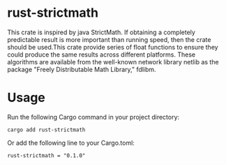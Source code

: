 # rust-strictmath
This crate is inspired by java StrictMath. If obtaining a completely predictable result is more important than running speed, then the crate should be used.This crate provide series of float functions to ensure they could produce the same results across different platforms. These algorithms are available from the well-known network library netlib as the package "Freely Distributable Math Library," fdlibm. 


# Usage

Run the following Cargo command in your project directory:
```
cargo add rust-strictmath
```


Or add the following line to your Cargo.toml:
```
rust-strictmath = "0.1.0"
```
